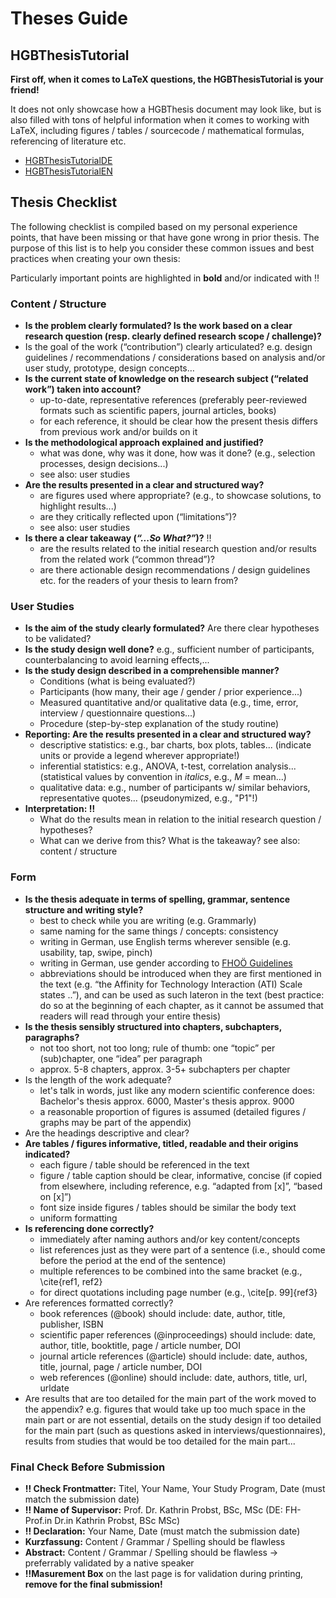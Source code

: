 # Theses Guide


## HGBThesisTutorial

**First off, when it comes to LaTeX questions, the HGBThesisTutorial is your friend!** 

It does not only showcase how a HGBThesis document may look like, but is also filled with tons of helpful information when it comes to working with LaTeX, including figures / tables / sourcecode / mathematical formulas, referencing of literature etc.

- [HGBThesisTutorialDE](https://github.com/Digital-Media/HagenbergThesis/blob/main/documents/HgbThesisTutorialDE/main.pdf)
- [HGBThesisTutorialEN](https://github.com/Digital-Media/HagenbergThesis/blob/main/documents/HgbThesisTutorialEN/main.pdf)


## Thesis Checklist 

The following checklist is compiled based on my personal experience points, that have been missing or that have gone wrong in prior thesis.
The purpose of this list is to help you consider these common issues and best practices when creating your own thesis:

Particularly important points are highlighted in **bold** and/or indicated with ‼️


### Content / Structure

- **Is the problem clearly formulated? Is the work based on a clear research question (resp. clearly defined research scope / challenge)?**
- Is the goal of the work (“contribution”) clearly articulated? e.g. design guidelines / recommendations / considerations based on analysis and/or user study, prototype, design concepts…
- **Is the current state of knowledge on the research subject (“related work”) taken into account?**
  * up-to-date, representative references (preferably peer-reviewed formats such as scientific papers, journal articles, books)
  * for each reference, it should be clear how the present thesis differs from previous work and/or builds on it
- **Is the methodological approach explained and justified?**
  * what was done, why was it done, how was it done? (e.g., selection processes, design decisions...)
  * see also: user studies
- **Are the results presented in a clear and structured way?**
  * are figures used where appropriate? (e.g., to showcase solutions, to highlight results...)
  * are they critically reflected upon (“limitations”)?
  * see also: user studies
- **Is there a clear takeaway (_“...So What?”_)?** ‼️
  * are the results related to the initial research question and/or results from the related work (“common thread”)?
  * are there actionable design recommendations / design guidelines etc. for the readers of your thesis to learn from?

### User Studies

- **Is the aim of the study clearly formulated?** Are there clear hypotheses to be validated?
- **Is the study design well done?** e.g., sufficient number of participants, counterbalancing to avoid learning effects,...
- **Is the study design described in a comprehensible manner?**
  * Conditions (what is being evaluated?)
  * Participants (how many, their age / gender / prior experience...)
  * Measured quantitative and/or qualitative data (e.g., time, error, interview / questionnaire questions...)
  * Procedure (step-by-step explanation of the study routine)
- **Reporting: Are the results presented in a clear and structured way?**
  * descriptive statistics: e.g., bar charts, box plots, tables... (indicate units or provide a legend wherever appropriate!)
  * inferential statistics: e.g., ANOVA, t-test, correlation analysis... (statistical values by convention in _italics_, e.g., _M_ = mean...)
  * qualitative data: e.g., number of participants w/ similar behaviors, representative quotes... (pseudonymized, e.g., "P1"!)
- **Interpretation: ‼️**
  * What do the results mean in relation to the initial research question / hypotheses?
  * What can we derive from this? What is the takeaway? see also: content / structure

### Form

- **Is the thesis adequate in terms of spelling, grammar, sentence structure and writing style?**
  * best to check while you are writing (e.g. Grammarly)
  * same naming for the same things / concepts: consistency
  * writing in German, use English terms wherever sensible (e.g. usability, tap, swipe, pinch)
  * writing in German, use gender according to [FHOÖ Guidelines](https://fh-ooe.at/assets/files/diversity-inclusion/Handreichungen-Links/Sprachleitfaeden/FHO_21_Sprachleitfaden_Genderleitfaden_A4_210310lrn2.pdf)
  * abbreviations should be introduced when they are first mentioned in the text (e.g. “the Affinity for Technology Interaction (ATI) Scale states ..”), and can be used as such lateron in the text (best practice: do so at the beginning of each chapter, as it cannot be assumed that readers will read through your entire thesis)
- **Is the thesis sensibly structured into chapters, subchapters, paragraphs?**
  * not too short, not too long; rule of thumb: one “topic” per (sub)chapter, one “idea” per paragraph
  * approx. 5-8 chapters, approx. 3-5+ subchapters per chapter
- Is the length of the work adequate?
  * let's talk in words, just like any modern scientific conference does: Bachelor's thesis approx. 6000, Master's thesis approx. 9000
  * a reasonable proportion of figures is assumed (detailed figures / graphs may be part of the appendix)
- Are the headings descriptive and clear?
- **Are tables / figures informative, titled, readable and their origins indicated?**
  * each figure / table should be referenced in the text
  * figure / table caption should be clear, informative, concise (if copied from elsewhere, including reference, e.g. “adapted from [x]”, “based on [x]”)
  * font size inside figures / tables should be similar the body text
  * uniform formatting
- **Is referencing done correctly?**
  * immediately after naming authors and/or key content/concepts
  * list references just as they were part of a sentence (i.e., should come before the period at the end of the sentence)
  * multiple references to be combined into the same bracket (e.g., \cite{ref1, ref2}
  * for direct quotations including page number (e.g., \cite[p. 99]{ref3}
- Are references formatted correctly?
  * book references (@book) should include: date, author, title, publisher, ISBN
  * scientific paper references (@inproceedings) should include: date, author, title, booktitle, page / article number, DOI
  * journal article references (@article) should include: date, authos, title, journal, page / article number, DOI
  * web references (@online) should include: date, authors, title, url, urldate
- Are results that are too detailed for the main part of the work moved to the appendix? e.g. figures that would take up too much space in the main part or are not essential, details on the study design if too detailed for the main part (such as questions asked in interviews/questionnaires), results from studies that would be too detailed for the main part...


### Final Check Before Submission

- **‼️ Check Frontmatter:** Titel, Your Name, Your Study Program, Date (must match the submission date)
- **‼️ Name of Supervisor:** Prof. Dr. Kathrin Probst, BSc, MSc (DE: FH-Prof.in Dr.in Kathrin Probst, BSc MSc)
- **‼️ Declaration:** Your Name, Date (must match the submission date)
- **Kurzfassung:** Content / Grammar / Spelling should be flawless
- **Abstract:** Content / Grammar / Spelling should be flawless -> preferrably validated by a native speaker
- **‼Masurement Box** on the last page is for validation during printing, **remove for the final submission!**
